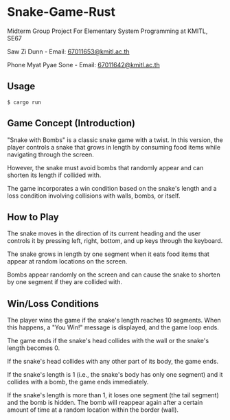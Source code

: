 # Snake-Game-Rust

Midterm Group Project For Elementary System Programming at KMITL, SE67

Saw Zi Dunn - Email: 67011653@kmitl.ac.th

Phone Myat Pyae Sone - Email: 67011642@kmitl.ac.th

## Usage

```
$ cargo run
```

## Game Concept (Introduction)

"Snake with Bombs" is a classic snake game with a twist. In this version, the player controls a snake that grows in length by consuming food items while navigating through the screen.

However, the snake must avoid bombs that randomly appear and can shorten its length if collided with.

The game incorporates a win condition based on the snake's length and a loss condition involving collisions with walls, bombs, or itself.

## How to Play

The snake moves in the direction of its current heading and the user controls it by pressing left, right, bottom, and up keys through the keyboard.

The snake grows in length by one segment when it eats food items that appear at random locations on the screen.

Bombs appear randomly on the screen and can cause the snake to shorten by one segment if they are collided with.

## Win/Loss Conditions

The player wins the game if the snake's length reaches 10 segments. When this happens, a "You Win!" message is displayed, and the game loop ends.

The game ends if the snake's head collides with the wall or the snake's length becomes 0.

If the snake's head collides with any other part of its body, the game ends.

If the snake's length is 1 (i.e., the snake's body has only one segment) and it collides with a bomb, the game ends immediately.

If the snake's length is more than 1, it loses one segment (the tail segment) and the bomb is hidden. The bomb will reappear again after a certain amount of time at a random location within the border (wall).
